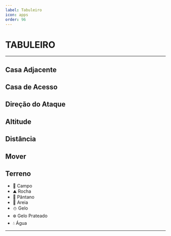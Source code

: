```yaml
---
label: Tabuleiro
icon: apps
order: 96
---
```


# TABULEIRO

---

## Casa Adjacente

## Casa de Acesso

## Direção do Ataque

## Altitude

## Distância

## Mover

## Terreno

* 🌾 Campo
* ⛰️ Rocha
* 🌿 Pântano
* 🌵 Areia
* ⛄ Gelo
* ❄️ Gelo Prateado
* 💧 Água

---